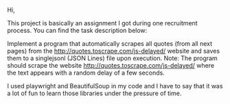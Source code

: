 Hi,

This project is basically an assignment I got during one recruitment process.
You can find the task description below:

Implement a program that automatically scrapes all quotes (from all next pages) from the
http://quotes.toscrape.com/js-delayed/ website and saves them to a singlejsonl (JSON Lines) file upon execution.
Note: The program should scrape the website http://quotes.toscrape.com/js-delayed/ where the text appears with a
random delay of a few seconds.

I used playwright and BeautifulSoup in my code and I have to say that it was a lot of fun to learn those libraries under the pressure of time.
